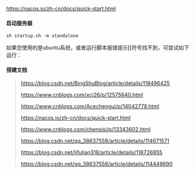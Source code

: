 

https://nacos.io/zh-cn/docs/quick-start.html

#### 启动服务器

```
sh startup.sh -m standalone
```

如果您使用的是ubuntu系统，或者运行脚本报错提示[[符号找不到，可尝试如下运行：

#### 搭建文档

>https://blog.csdn.net/BingShuBlog/article/details/118496425
>
>https://www.cnblogs.com/xcj26/p/12575640.html
>
>https://www.cnblogs.com/Acechengui/p/14042778.html
>
>https://nacos.io/zh-cn/docs/quick-start.html
>
>https://www.cnblogs.com/chensisi/p/13343602.html
>
>https://blog.csdn.net/qq_38637558/article/details/114671571
>
>https://blog.csdn.net/lifulian318/article/details/118726855
>
>https://blog.csdn.net/qq_38637558/article/details/114448690
>
>